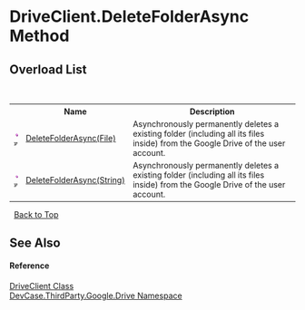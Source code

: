 # DriveClient.DeleteFolderAsync Method 
 


## Overload List
&nbsp;<table><tr><th></th><th>Name</th><th>Description</th></tr><tr><td>![Public method](media/pubmethod.gif "Public method")![Code example](media/CodeExample.png "Code example")</td><td><a href="M_DevCase_ThirdParty_Google_Drive_DriveClient_DeleteFolderAsync">DeleteFolderAsync(File)</a></td><td>
Asynchronously permanently deletes a existing folder (including all its files inside) from the Google Drive of the user account.</td></tr><tr><td>![Public method](media/pubmethod.gif "Public method")![Code example](media/CodeExample.png "Code example")</td><td><a href="M_DevCase_ThirdParty_Google_Drive_DriveClient_DeleteFolderAsync_1">DeleteFolderAsync(String)</a></td><td>
Asynchronously permanently deletes a existing folder (including all its files inside) from the Google Drive of the user account.</td></tr></table>&nbsp;
<a href="#driveclient.deletefolderasync-method">Back to Top</a>

## See Also


#### Reference
<a href="T_DevCase_ThirdParty_Google_Drive_DriveClient">DriveClient Class</a><br /><a href="N_DevCase_ThirdParty_Google_Drive">DevCase.ThirdParty.Google.Drive Namespace</a><br />